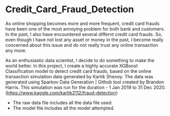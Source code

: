 # Credit_Card_Fraud_Detection
As online shopping becomes more and more frequent, credit card frauds have been one of the most annoying problem for both bank and customers. In the past, I also have encountered several differnt credit card frauds. So, even though I have not lost any asset or money in the past, I become really concerned about this issue and do not really trust any online transaction any more.

As an enthusiastic data scientist, I decide to do something to make the world better. In this project, I create a highly accurate XGBoost Classification model to detect credit card frauds, based on the online transaction simulation data generated by Kartik Shenoy. The data was generated using Sparkov Data Generation | Github tool created by Brandon Harris. This simulation was run for the duration - 1 Jan 2019 to 31 Dec 2020.(https://www.kaggle.com/kartik2112/fraud-detection)

* The raw data file includes all the data file used.
* The model file includes all the model attempted.
